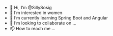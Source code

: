 - 👋 Hi, I’m @SillySosig
- 👀 I’m interested in women
- 🌱 I’m currently learning Spring Boot and Angular
- 💞️ I’m looking to collaborate on ...
- 📫 How to reach me ...

<!---
SillySosig/SillySosig is a ✨ special ✨ repository because its `README.md` (this file) appears on your GitHub profile.
You can click the Preview link to take a look at your changes.
--->

